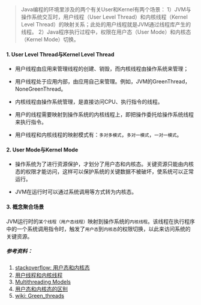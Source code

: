 <!-- date: 2019.11.07 13:34 -->

> Java编程的环境里涉及的两个有关User和Kernel有两个场景：
> 1）JVM与操作系统交互时，用户线程（User Level Thread）和内核线程（Kernel Level Thread）的映射关系；此处的用户线程就是JVM通过线程库产生的线程。
> 2）Java程序执行过程中，权限在用户态（User Mode）和内核态（Kernel Mode）切换。

#### 1. User Level Thread与Kernel Level Thread

* 用户线程由应用来管理线程的创建、销毁，而内核线程由操作系统来管理；

* 用户线程处于应用内部，由应用自己来管理。例如，JVM的GreenThread，NoneGreenThread。

* 内核线程由操作系统管理，是直接访问CPU、执行指令的线程。

* 用户的线程需要映射到操作系统的内核线程上，即把操作委托给操作系统线程来执行指令。

* 用户线程和内核线程的映射模式有：`多对多模式`，`多对一模式`，`一对一模式`。
  
#### 2. User Mode与Kernel Mode

* 操作系统为了进行资源保护，才划分了用户态和内核态。关键资源只能由内核态的权限才能访问，这样可以保护系统的关键数据不被破坏，使系统可以正常运行。

* JVM在运行时可以通过系统调用等方式转为内核态。
  
#### 3. 概念聚合场景
  
JVM运行时的`某个线程（用户态线程）`映射到操作系统的`内核线程`。该线程在执行程序中的一个系统调用指令时，触发了`用户态`到`内核态`的权限切换，以此来访问系统的关键资源。

##### 参考资料：

1. [stackoverflow: 用户态和内核态](https://stackoverflow.com/a/556411)
2. [用户线程和内核线程](https://www.tutorialspoint.com/operating_system/os_multi_threading.htm)
3. [Multithreading Models](https://docs.oracle.com/cd/E19620-01/805-4031/6j3qv1oej/index.html)
4. [用户态和内核态的区别](https://blog.csdn.net/qq_42022528/article/details/87860311)
5. [wiki: Green_threads](https://en.wikipedia.org/wiki/Green_threads)